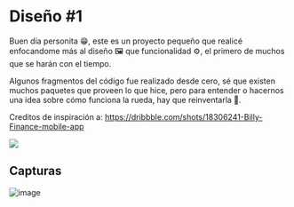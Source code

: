 
# Diseño #1

Buen día personita 😁, este es un proyecto pequeño que realicé enfocandome más al diseño 🖼️ que funcionalidad ⚙️, el primero de muchos que se harán con el tiempo.

Algunos fragmentos del código fue realizado desde cero, sé que existen muchos paquetes que proveen lo que hice, pero para entender o hacernos una idea sobre cómo funciona la rueda, hay que reinventarla 💪.

Creditos de inspiración a: https://dribbble.com/shots/18306241-Billy-Finance-mobile-app

![](https://cdn.dribbble.com/userupload/2766843/file/original-af660465daa7229327f67b7c5e734b67.png?compress=1&resize=1024x768)
## Capturas

![image](https://drive.google.com/uc?export=view&id=1kqdgJ87e-bFX0_Zy8r590t5DMLcZWxEn)

